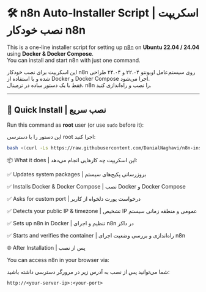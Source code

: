 # 🛠️ n8n Auto-Installer Script | اسکریپت نصب خودکار n8n

This is a one-line installer script for setting up [n8n](https://n8n.io) on **Ubuntu 22.04 / 24.04** using **Docker & Docker Compose**.  
You can install and start n8n with just one command.

این اسکریپت برای نصب خودکار n8n روی سیستم‌عامل اوبونتو ۲۲.۰۴ و ۲۴.۰۴ طراحی شده و با استفاده از Docker و Docker Compose اجرا می‌شود.  
فقط با یک دستور ساده در ترمینال، n8n را نصب و راه‌اندازی کنید.

---

## 🚀 Quick Install | نصب سریع

Run this command as **root** user (or use `sudo` before it):

این دستور را با دسترسی root اجرا کنید:

```bash
bash <(curl -Ls https://raw.githubusercontent.com/DanialNaghavi/n8n-installer/main/n8n-install.sh)
```

📦 What it does | این اسکریپت چه کارهایی انجام می‌دهد:
    
    
✅ Updates system packages | بروزرسانی پکیج‌های سیستم

✅ Installs Docker & Docker Compose | نصب Docker و Docker Compose

✅ Asks for custom port | درخواست پورت دلخواه از کاربر

✅ Detects your public IP & timezone | تشخیص IP عمومی و منطقه زمانی سیستم

✅ Sets up n8n in Docker | تنظیم و اجرای n8n در داکر

✅ Starts and verifies the container | راه‌اندازی و بررسی وضعیت اجرای n8n


🌐 After Installation | پس از نصب

You can access n8n in your browser via:

شما می‌توانید پس از نصب به آدرس زیر در مرورگر دسترسی داشته باشید:
```
http://<your-server-ip>:<your-port>
```




